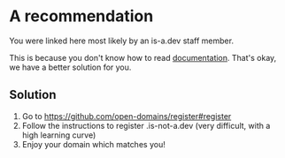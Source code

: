 # A recommendation
You were linked here most likely by an is-a.dev staff member.

This is because you don't know how to read [documentation](https://www.is-a.dev/docs). That's okay, we have a better solution for you.

## Solution
1. Go to https://github.com/open-domains/register#register
2. Follow the instructions to register <yourname>.is-not-a.dev (very difficult, with a high learning curve)
3. Enjoy your domain which matches you!
